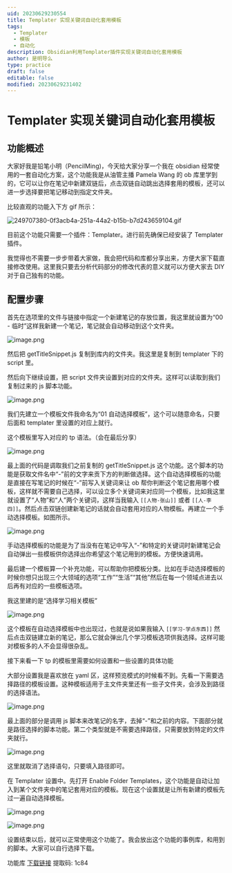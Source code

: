 ```yaml
---
uid: 20230629230554
title: Templater 实现关键词自动化套用模板
tags:
  - Templater
  - 模板
  - 自动化
description: Obsidian利用Templater插件实现关键词自动化套用模板
author: 是明导么
type: practice
draft: false
editable: false
modified: 20230629231402
---
```


# Templater 实现关键词自动化套用模板

## 功能概述

大家好我是铅笔小明（PencilMing)，今天给大家分享一个我在 obsidian 经常使用的一套自动化方案，这个功能我是从油管主播 Pamela Wang 的 ob 库里学到的，它可以让你在笔记中新建双链后，点击双链自动跳出选择套用的模板，还可以进一步选择要把笔记移动到指定文件夹。

比较直观的功能入下方 gif 所示：

![249707380-0f3acb4a-251a-44a2-b15b-b7d243659104.gif](https://cdn.pkmer.cn/images/249707380-0f3acb4a-251a-44a2-b15b-b7d243659104.gif)

目前这个功能只需要一个插件：Templater。进行前先确保已经安装了 Templater 插件。

我觉得也不需要一步步带着大家做，我会把代码和库都分享出来，方便大家下载直接修改使用。这里我只要去分析代码部分的修改代表的意义就可以方便大家去 DIY 对于自己独有的功能。

## 配置步骤

首先在选项里的文件与链接中指定一个新建笔记的存放位置，我这里就设置为“00 - 临时”这样我新建一个笔记，笔记就会自动移动到这个文件夹。

![image.png](https://cdn.pkmer.cn/images/202306292310572.png!pkmer)

然后把 getTitleSnippet.js 复制到库内的文件夹。我这里是复制到 templater 下的 script 里。

然后向下继续设置，把 script 文件夹设置到对应的文件夹。这样可以读取到我们复制过来的 js 脚本功能。

![image.png](https://cdn.pkmer.cn/images/202306292310861.png!pkmer)

我们先建立一个模板文件我命名为“01 自动选择模板”，这个可以随意命名，只要后面和 templater 里设置的对应上就行。

这个模板里写入对应的 tp 语法。（会在最后分享）

![image.png](https://cdn.pkmer.cn/images/202306292310219.png!pkmer)

最上面的代码是调取我们之前复制的 getTitleSnippet.js 这个功能。这个脚本的功能是获取文件名中“-”前的文字来贡下方的判断做选择。这个自动选择模板的功能是直接在写笔记的时候在“-”前写入关键词来让 ob 帮你判断这个笔记套用哪个模板，这样就不需要自己选择，可以设立多个关键词来对应同一个模板，比如我这里就设置了“人物”和“人”两个关键词，这样当我输入 `[[人物-张山]]` 或者 `[[人-李四]]`。然后点击双链创建新笔记的话就会自动套用对应的人物模板。再建立一个手动选择模板。如图所示。

![image.png](https://cdn.pkmer.cn/images/202306292311698.png!pkmer)

手动选择模板的功能是为了当没有在笔记中写入“-”和特定的关键词时新建笔记会自动弹出一些模板供你选择出你希望这个笔记用到的模板。方便快速调用。

最后建一个模板算一个补充功能，可以帮助你把模板分类。比如在手动选择模板的时候你想只出现三个大领域的选项“工作”“生活”“其他”然后在每一个领域点进去以后再有对应的一些模板选项。

我这里建的是“选择学习相关模板”

![image.png](https://cdn.pkmer.cn/images/202306292311445.png!pkmer)

这个模板在自动选择模板中也出现过，也就是说如果我输入 `[[学习-学点东西]]` 然后点击双链建立新的笔记，那么它就会弹出几个学习模板选项供我选择。这样可能对模板多的人不会显得很杂乱。

接下来看一下 tp 的模板里需要如何设置和一些设置的具体功能

大部分设置我是喜欢放在 yaml 区，这样预览模式的时候看不到。先看一下需要选择路径的模板设置。这种模板适用于主文件夹里还有一些子文件夹，会涉及到路径的选择语法。

![image.png](https://cdn.pkmer.cn/images/202306292312832.png!pkmer)

最上面的部分是调用 js 脚本来改笔记的名字，去掉“-”和之前的内容。下面部分就是路径选择的脚本功能。第二个类型就是不需要选择路径，只需要放到特定的文件夹就行。

![image.png](https://cdn.pkmer.cn/images/202306292312568.png!pkmer)

这里就取消了选择语句，只要填入路径即可。

在 Templater 设置中。先打开 Enable Folder Templates，这个功能是自动让加入到某个文件夹中的笔记套用对应的模板。现在这个设置就是让所有新建的模板先过一遍自动选择模板。

![image.png](https://cdn.pkmer.cn/images/202306292312135.png!pkmer)

![image.png](https://cdn.pkmer.cn/images/202306292312175.png!pkmer)

设置结束以后，就可以正常使用这个功能了。我会放出这个功能的事例库，和用到的脚本。大家可以自行选择下载。

功能库 [下载链接](https://pan.baidu.com/s/1NTe_m8SI1sZHASyAD-xtPw?pwd=1c84) 提取码: 1c84